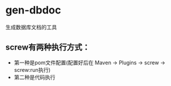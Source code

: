 # gen-dbdoc
生成数据库文档的工具
## screw有两种执行方式：
- 第一种是pom文件配置(配置好后在 Maven -> Plugins -> screw -> screw:run执行)   
- 第二种是代码执行   

